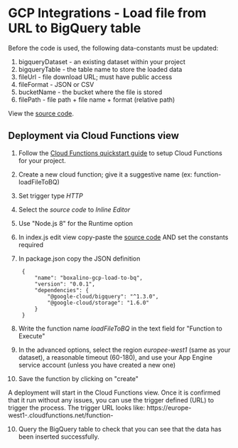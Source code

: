 # GCP Integrations - Load file from URL to BigQuery table

Before the code is used, the following data-constants must be updated:
1. bigqueryDataset - an existing dataset within your project 
2. bigqueryTable   - the table name to store the loaded data
3. fileUrl         - file download URL; must have public access 
4. fileFormat      - JSON or CSV
5. bucketName      - the bucket where the file is stored
6. filePath        - file path + file name + format (relative path)

View the [source code][code].

[code]: index.js

## Deployment via Cloud Functions view

1. Follow the [Cloud Functions quickstart guide] to setup Cloud
Functions for your project.

2. Create a new cloud function; give it a suggestive name (ex:  function-loadFileToBQ)

3. Set trigger type *HTTP*

4. Select the _source code_ to *Inline Editor*

5. Use "Node.js 8" for the Runtime option

5. In index.js edit view copy-paste the [source code][code] AND set the constants required

6. In package.json copy the JSON definition


        {
            "name": "boxalino-gcp-load-to-bq",
            "version": "0.0.1",
            "dependencies": {
                "@google-cloud/bigquery": "^1.3.0",
                "@google-cloud/storage": "1.6.0"
            }
        }

7. Write the function name *loadFileToBQ* in the text field for "Function to Execute"

8. In the advanced options, select the region *europee-west1* (same as your dataset), a reasonable timeout (60-180), and use your App Engine service account (unless you have created a new one)
    
9. Save the function by clicking on "create"

A deployment will start in the Cloud Functions view. Once it is confirmed that it run without any issues, you can use the trigger defined (URL) to trigger the process.
The trigger URL looks like: https://europe-west1-<project-id>.cloudfunctions.net/function-<function-name>

10. Query the BigQuery table to check that you can see that the data has been inserted successfully.


[Cloud Functions quickstart guide]: https://cloud.google.com/functions/docs/quickstart-console